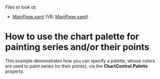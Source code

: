 <!-- default file list -->
*Files to look at*:

* [MainPage.xaml](./CS/UsePalettes/MainPage.xaml) (VB: [MainPage.xaml](./VB/UsePalettes/MainPage.xaml))
<!-- default file list end -->
# How to use the chart palette for painting series and/or their points


<p>This example demonstrates how you can specify a palette, whose colors are used to paint series (or their points), via the <strong>ChartControl.Palette</strong> property.</p>

<br/>


